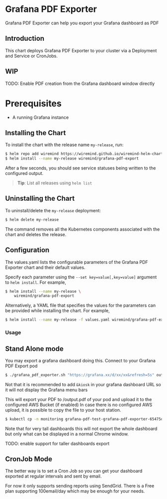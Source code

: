 # Grafana PDF Exporter

Grafana PDF Exporter can help you export your Grafana dashboard as PDF

## Introduction

This chart deploys Grafana PDF Exporter to your cluster via a Deployment and Service or CronJobs.

## WIP

TODO: Enable PDF creation from the Grafana dashboard window directly

# Prerequisites

- A running Grafana instance

## Installing the Chart

To install the chart with the release name `my-release`, run:

```bash
$ helm repo add wiremind https://wiremind.github.io/wiremind-helm-charts
$ helm install --name my-release wiremind/grafana-pdf-export
```

After a few seconds, you should see service statuses being written to the configured output.

> **Tip**: List all releases using `helm list`

## Uninstalling the Chart

To uninstall/delete the `my-release` deployment:

```bash
$ helm delete my-release
```

The command removes all the Kubernetes components associated with the chart and deletes the release.

## Configuration

The values.yaml lists the configurable parameters of the Grafana PDF Exporter chart and their default values.

Specify each parameter using the `--set key=value[,key=value]` argument to `helm install`. For example,

```bash
$ helm install --name my-release \
    wiremind/grafana-pdf-export
```

Alternatively, a YAML file that specifies the values for the parameters can be provided while installing the chart. For example,

```bash
$ helm install --name my-release -f values.yaml wiremind/grafana-pdf-export
```


### Usage

## Stand Alone mode

You may export a grafana dashboard doing this.
Connect to your Grafana PDF Export pod

```bash
$ ./grafana_pdf_exporter.sh "https://grafana.xx/d/xx/xx&refresh=5s" output.pdf
```

Not that it is recommended to add ```&kiosk``` in your grafana dashboard URL so it will not display the Grafana menu bars

This will export your PDF to /output.pdf of your pod and upload it to the configured AWS Bucket (if enabled)
In case there is no configured AWS upload, it is possible to copy the file to your host station.

```bash
$ kubectl cp -n monitoring grafana-pdf-test-grafana-pdf-exporter-65475db8ff-wpgjj -c grafana-pdf-exporter   -- tar cf - /output.pdf | tar xf - -C /tmp/
```

Note that for very tall dashboards this will not export the whole dashboard but only what can be displayed in a normal Chrome window.

TODO: enable support for taller dashboards export

## CronJob Mode

The better way is to set a Cron Job so you can get your dashboard exported at regular intervals and sent by email.

For now it only supports sending reports using SendGrid. There is a Free plan supporting 100email/day which may be enough for your needs.
